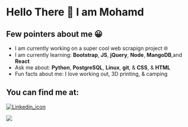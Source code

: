 
<h1> Hello There &#128075 I am Mohamd </h1>
<h2>Few pointers about me &#128512</h2>

<ul>
<li>
  I am currently working on a super cool web scrapign project &#127760
</li>

<li>
  I am currently learning: <b>Bootstrap</b>, <b>JS</b>, <b>jQuery</b>, <b>Node</b>, <b>MangoDB</b>,and <b>React</b>
</li>

<li>
Ask me about: <b>Python</b>, <b>PostgreSQL</b>, <b>Linux</b>, <b>git</b>, & <b>CSS</b>, & <b>HTML</b>
</li>

<li>
Fun facts about me: I love working out, 3D printing, & camping
</ul>

<h2>You can find me at:</h2>
<a href="https://www.linkedin.com/in/mohamd-imad-a2196b89/"><img src="https://content.linkedin.com/content/dam/me/business/en-us/amp/brand-site/v2/bg/LI-Bug.svg.original.svg" alt="Linkedin_icon">
</a>

<a href="https://scholar.google.com/citations?user=jIMbjc8AAAAJ&hl=en"><img src="https://scholar.google.ca/intl/en/scholar/images/1x/scholar_logo_64dp.png">
</a>
